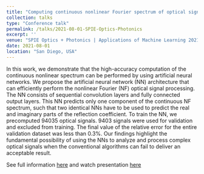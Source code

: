```yaml
---
title: "Computing continuous nonlinear Fourier spectrum of optical signal with artificial neural networks"
collection: talks
type: "Conference talk"
permalink: /talks/2021-08-01-SPIE-Optics-Photonics
excerpt: ''
venue: "SPIE Optics + Photonics | Applications of Machine Learning 2021 "
date: 2021-08-01
location: "San Diego, USA"
---
```


In this work, we demonstrate that the high-accuracy computation of the continuous 
nonlinear spectrum can be performed by using artificial neural networks. 
We propose the artificial neural network (NN) architecture that can efficiently 
perform the nonlinear Fourier (NF) optical signal processing. The NN consists of 
sequential convolution layers and fully connected output layers. This NN predicts 
only one component of the continuous NF spectrum, such that two identical NNs have to 
be used to predict the real and imaginary parts of the reflection coefficient. To train the 
NN, we precomputed 94035 optical signals. 9403 signals were used for validation and excluded from training. 
The final value of the relative error for the entire validation dataset was less than 0.3%. Our findings highlight 
the fundamental possibility of using the NNs to 
analyze and process complex optical signals when the conventional algorithms can fail to deliver an acceptable result.

See full information [here](https://esf0.github.io/publication/2021-08-01-computing-continuous-nonlinear-fourier-spectrum-of-optical-signal-with-artificial-neural-networks)
and watch presentation [here](https://www.spiedigitallibrary.org/conference-proceedings-of-spie/11843/2594127/Computing-continuous-nonlinear-Fourier-spectrum-of-optical-signal-with-artificial/10.1117/12.2594127.full?SSO=1)